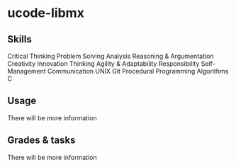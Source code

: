 # ucode-libmx

## Skills
Critical Thinking
Problem Solving
Analysis
Reasoning & Argumentation
Creativity
Innovation Thinking
Agility & Adaptability
Responsibility
Self-Management
Communication
UNIX
Git
Procedural Programming
Algorithms
C

## Usage
There will be more information
## Grades & tasks
There will be more information
